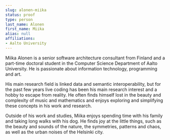 ```yaml
---
slug: alonen-miika
status: proof
type: person
last_name: Alonen
first_name: Miika
alias: null
affiliations:
- Aalto University
---
```


Miika Alonen is a senior software architecture consultant from Finland and a part-time doctoral student in the Computer Science Department of Aalto University. He is passionate about information technology, programming and art.

His main research field is linked data and semantic interoperability, but for the past few years live coding has been his main research interest and a hobby to escape from reality. He often finds himself lost in the beauty and complexity of music and mathematics and enjoys exploring and simplifying these concepts in his work and research.

Outside of his work and studies, Miika enjoys spending time with his family and taking long walks with his dog. He finds joy at the little things, such as the beauty and sounds of the nature, the symmetries, patterns and chaos, as well as the urban noises of the Helsinki city.
